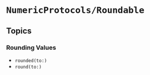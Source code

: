 # ``NumericProtocols/Roundable``

## Topics

### Rounding Values

- ``rounded(to:)``
- ``round(to:)``
